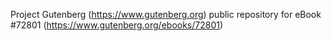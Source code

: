 Project Gutenberg (https://www.gutenberg.org) public repository
for eBook #72801 (https://www.gutenberg.org/ebooks/72801)
